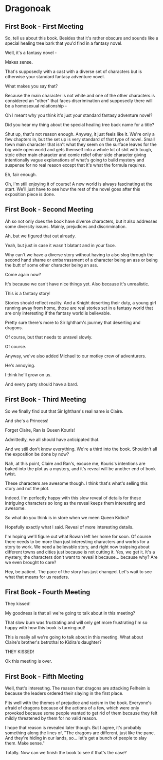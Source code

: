 # Dragonoak

## First Book - First Meeting

So, tell us about this book.  Besides that it's rather obscure and sounds like a special healing tree bark that you'd find in a fantasy novel.

Well, it's a fantasy novel - 

Makes sense.  

That's supposedly with a cast with a diverse set of characters but is otherwise your standard fantasy adventure novel.

What makes you say that?  

Because the main character is not white and one of the other characters is considered an "other" that faces discrimination and supposedly there will be a homosexual relationship -

Oh I meant why you think it's just your standard fantasy adventure novel? 

Did you hear my thing about the special healing tree back name for a title?

Shut up, that's not reason enough.  Anyway, it just feels like it.  We're only a few chapters in, but the set up is very standard of that type of novel.  Small town main character that isn't what they seem on the surface leaves for the big wide open world and gets themself into a whole lot of shit with tough, stoic other main character and comic relief other side character giving intentionally vague explanations of what's going to build mystery and suspense for no real reason except that it's what the formula requires.

Eh, fair enough.  

Oh, I'm still enjoying it of course! A new world is always fascinating at the start.  We'll just have to see how the rest of the novel goes after this exposition piece is done.  

  
## First Book - Second Meeting

Ah so not only does the book have diverse characters, but it also addresses some diversity issues.  Mainly, prejudices and discrimination.  

Ah, but we figured that out already.  

Yeah, but just in case it wasn't blatant and in your face.

Why can't we have a diverse story without having to also slog through the second hand shame or embarrassment of a character being an ass or being the butt of some other character being an ass.

Come again now?

It's because we can't have nice things yet.  Also because it's unrealistic.  

This is a fantasy story!  

Stories should reflect reality.  And a Knight deserting their duty, a young girl running away from home, those are real stories set in a fantasy world that are only interesting if the fantasy world is believable.  

Pretty sure there's more to Sir Ightham's journey that deserting and dragons.  

Of course, but that needs to unravel slowly.  

Of course.  

Anyway, we've also added Michael to our motley crew of adventurers.  

He's annoying.

I think he'll grow on us.  

And every party should have a bard. 

## First Book - Third Meeting

So we finally find out that Sir Ightham's real name is Claire. 

And she's a Princess!

Forget Claire, Ran is Queen Kouris!

Admittedly, we all should have anticipated that.

And we still don't know everything.  We're a third into the book.  Shouldn't all the exposition be done by now?

Nah, at this point, Claire and Ran's, excuse me, Kouris's intentions are baked into the plot as a mystery, and it's reveal will be another end of book twist.  

These characters are awesome though.  I think that's what's selling this story and not the plot.  

Indeed.  I'm perfectly happy with this slow reveal of details for these intriguing characters so long as the reveal keeps them interesting and awesome.    

So what do you think is in store when we meen Queen Kidira?  

Hopefully exactly what I said.  Reveal of more interesting details.

I'm hoping we'll figure out what Rowan left her home for soon.  Of course there needs to be more than just interesting characters and worlds for a story to work.  We need a believable story, and right now traipsing about different towns and cities just because is not cutting it.  Yes, we get it.  It's a mystery, the characters don't want to reveal it because... because why?  Are we even brought to care?

Hey, be patient.  The pace of the story has just changed.  Let's wait to see what that means for us readers.

## First Book - Fourth Meeting

They kissed!

My goodness is that all we're going to talk about in this meeting?

That slow burn was frustrating and will only get more frustrating I'm so happy with how this book is turning out!

This is really all we're going to talk about in this meeting.  What about Claire's brother's betrothal to Kidira's daughter?

THEY KISSED!

Ok this meeting is over.

## First Book - Fifth Meeting

Well, that's interesting.  The reason that dragons are attacking Felheim is because the leaders ordered their slaying in the first place.  

Fits well with the themes of prejudice and racism in the book.  Everyone's afraid of dragons because of the actions of a few, which were only provoked because some people wanted to get rid of them because they felt mildly threatened by them for no valid reason.  

I hope that reason is revealed later though.  But I agree, it's probably something along the lines of, "The dragons are different, just like the pane.  And they're hiding in our lands, so... let's get a bunch of people to slay them.  Make sense."

Totally.  Now can we finish the book to see if that's the case?


